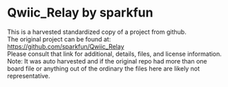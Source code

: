 
# Qwiic_Relay by sparkfun  
This is a harvested standardized copy of a project from github.  
The original project can be found at:  
https://github.com/sparkfun/Qwiic_Relay  
Please consult that link for additional, details, files, and license information.  
Note: It was auto harvested and if the original repo had more than one board file or anything out of the ordinary the files here are likely not representative.  
    